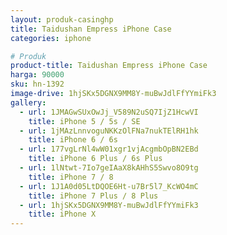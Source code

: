 ```yaml
---
layout: produk-casinghp
title: Taidushan Empress iPhone Case
categories: iphone

# Produk
product-title: Taidushan Empress iPhone Case
harga: 90000
sku: hn-1392
image-drive: 1hjSKx5DGNX9MM8Y-muBwJdlFfYYmiFk3
gallery:
  - url: 1JMAGwSUxOwJj_V589N2uSQ7IjZ1HcwVI
    title: iPhone 5 / 5s / SE
  - url: 1jMAzLnnvoguNKKzOlFNa7nukTElRH1hk
    title: iPhone 6 / 6s
  - url: 177vgLrNl4wW01xgr1vjAcgmbOpBN2EBd
    title: iPhone 6 Plus / 6s Plus
  - url: 1lNtwt-7Io7geIAaX8kAHhS5Swvo8O9tg
    title: iPhone 7 / 8
  - url: 1J1A0d05LtDQOE6Ht-u7Br5l7_KcWO4mC
    title: iPhone 7 Plus / 8 Plus
  - url: 1hjSKx5DGNX9MM8Y-muBwJdlFfYYmiFk3
    title: iPhone X
---
```

